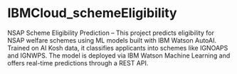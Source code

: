 # IBMCloud_schemeEligibility
NSAP Scheme Eligibility Prediction – This project predicts eligibility for NSAP welfare schemes using ML models built with IBM Watson AutoAI. Trained on AI Kosh data, it classifies applicants into schemes like IGNOAPS and IGNWPS. The model is deployed via IBM Watson Machine Learning and offers real-time predictions through a REST API.
